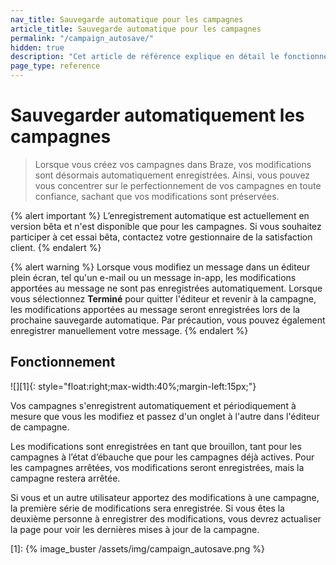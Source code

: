 ```yaml
---
nav_title: Sauvegarde automatique pour les campagnes
article_title: Sauvegarde automatique pour les campagnes
permalink: "/campaign_autosave/"
hidden: true
description: "Cet article de référence explique en détail le fonctionnement de la sauvegarde automatique pour les campagnes."
page_type: reference
---
```


# Sauvegarder automatiquement les campagnes

> Lorsque vous créez vos campagnes dans Braze, vos modifications sont désormais automatiquement enregistrées. Ainsi, vous pouvez vous concentrer sur le perfectionnement de vos campagnes en toute confiance, sachant que vos modifications sont préservées.

{% alert important %}
L’enregistrement automatique est actuellement en version bêta et n'est disponible que pour les campagnes. Si vous souhaitez participer à cet essai bêta, contactez votre gestionnaire de la satisfaction client.
{% endalert %}

{% alert warning %}
Lorsque vous modifiez un message dans un éditeur plein écran, tel qu'un e-mail ou un message in-app, les modifications apportées au message ne sont pas enregistrées automatiquement. Lorsque vous sélectionnez **Terminé** pour quitter l'éditeur et revenir à la campagne, les modifications apportées au message seront enregistrées lors de la prochaine sauvegarde automatique. Par précaution, vous pouvez également enregistrer manuellement votre message.
{% endalert %}

## Fonctionnement

![][1]{: style="float:right;max-width:40%;margin-left:15px;"}

Vos campagnes s'enregistrent automatiquement et périodiquement à mesure que vous les modifiez et passez d'un onglet à l'autre dans l'éditeur de campagne.

Les modifications sont enregistrées en tant que brouillon, tant pour les campagnes à l’état d’ébauche que pour les campagnes déjà actives. Pour les campagnes arrêtées, vos modifications seront enregistrées, mais la campagne restera arrêtée.

Si vous et un autre utilisateur apportez des modifications à une campagne, la première série de modifications sera enregistrée. Si vous êtes la deuxième personne à enregistrer des modifications, vous devrez actualiser la page pour voir les dernières mises à jour de la campagne.

[1]: {% image_buster /assets/img/campaign_autosave.png %}
